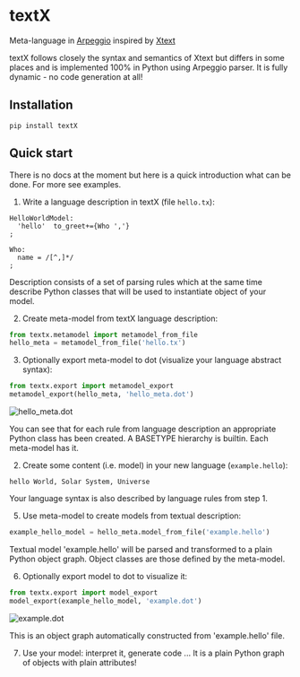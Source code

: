 textX
=====

Meta-language in [Arpeggio](https://github.com/igordejanovic/Arpeggio) inspired by [Xtext](http://www.eclipse.org/Xtext/)

textX follows closely the syntax and semantics of Xtext but differs in some places and is implemented 100% in Python using Arpeggio parser. It is fully dynamic - no code generation at all!

Installation
------------

```
pip install textX
```

Quick start
-----------

There is no docs at the moment but here is a quick introduction what can be done. For more see examples.

1. Write a language description in textX (file `hello.tx`):

  ```
  HelloWorldModel:
    'hello'  to_greet+={Who ','}
  ;

  Who:
    name = /[^,]*/
  ;
  ```

  Description consists of a set of parsing rules which at the same time describe Python classes that
  will be used to instantiate object of your model.

2. Create meta-model from textX language description:

  ```python
  from textx.metamodel import metamodel_from_file
  hello_meta = metamodel_from_file('hello.tx')
  ```

3. Optionally export meta-model to dot (visualize your language abstract syntax):

  ```python
  from textx.export import metamodel_export
  metamodel_export(hello_meta, 'hello_meta.dot')
  ```

  ![hello_meta.dot](https://raw.githubusercontent.com/igordejanovic/textX/master/examples/hello_world/hello_meta.dot.png)

  You can see that for each rule from language description an appropriate Python class has been created. A BASETYPE hierarchy is builtin. Each meta-model has it.

2. Create some content (i.e. model) in your new language (`example.hello`):

  ```
  hello World, Solar System, Universe
  ```

  Your language syntax is also described by language rules from step 1.

5. Use meta-model to create models from textual description:

  ```python
  example_hello_model = hello_meta.model_from_file('example.hello')
  ```

  Textual model 'example.hello' will be parsed and transformed to a plain Python object graph. Object classes are those defined by the meta-model.

6. Optionally export model to dot to visualize it:

  ```python
  from textx.export import model_export
  model_export(example_hello_model, 'example.dot')
  ``` 

  ![example.dot](https://raw.githubusercontent.com/igordejanovic/textX/master/examples/hello_world/example.dot.png)

  This is an object graph automatically constructed from 'example.hello' file.

7. Use your model: interpret it, generate code ... It is a plain Python graph of objects with plain attributes!




